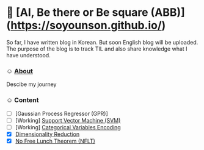 # 🦷 [AI, Be there or Be square (ABB)] (https://soyounson.github.io/)

So far, I have written blog in Korean. But soon English blog will be uploaded. The purpose of the blog is to track TIL and also share knowledge what I have understood. 


### ☺︎ [About](https://soyounson.github.io/about/)
Descibe my journey

### ☺︎ Content
- [ ] [Gaussian Process Regressor (GPR)]
- [ ] [Working] [Support Vector Machine (SVM)](https://soyounson.github.io/SVM/)
- [ ] [Working] [Categorical Variables Encoding](https://soyounson.github.io/Encoding/)
- [x] [Dimensionality Reduction](https://soyounson.github.io/DR/)
- [x] [No Free Lunch Theorem (NFLT)](https://soyounson.github.io/NFLT/)
